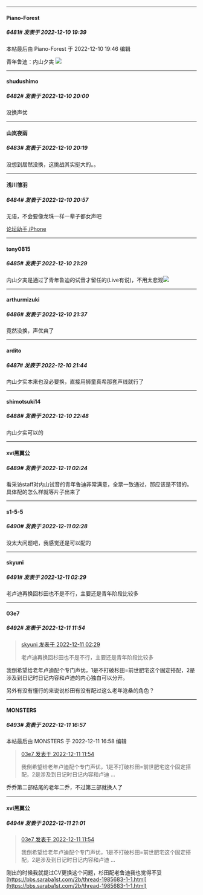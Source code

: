 

*****

####  Piano-Forest  
##### 6481#       发表于 2022-12-10 19:39

 本帖最后由 Piano-Forest 于 2022-12-10 19:46 编辑 

青年鲁迪：内山夕実
<img src="https://p.sda1.dev/8/d17953c90602fe5967ff0412585c168e/20221210_194045.jpg" referrerpolicy="no-referrer">

*****

####  shudushimo  
##### 6482#       发表于 2022-12-10 20:00

没换声优



*****

####  山岚夜雨  
##### 6483#       发表于 2022-12-10 20:19

没想到居然没换，这挑战其实挺大的。。



*****

####  浅川雏羽  
##### 6484#       发表于 2022-12-10 20:57

无语，不会要像龙珠一样一辈子都女声吧

[论坛助手,iPhone](https://bbs.saraba1st.com/2b/forum.php?mod=viewthread&amp;tid=2029836)



*****

####  tony0815  
##### 6485#       发表于 2022-12-10 21:29

内山夕実是通过了青年鲁迪的试音才留任的(Live有说)，不用太悲观<img src="https://static.saraba1st.com/image/smiley/face2017/034.png" referrerpolicy="no-referrer">



*****

####  arthurmizuki  
##### 6486#       发表于 2022-12-10 21:37

竟然没换，声优爽了



*****

####  ardito  
##### 6487#       发表于 2022-12-10 21:44

内山夕实本来也没必要换，直接用狮童真希那套声线就行了



*****

####  shimotsuki14  
##### 6488#       发表于 2022-12-10 22:48

内山夕实可以的



*****

####  xvi黑翼公  
##### 6489#       发表于 2022-12-11 02:24

看采访staff对内山试音的青年鲁迪非常满意，全票一致通过，那应该是不错的。具体配的怎么样就等片子出来了

*****

####  s1-5-5  
##### 6490#       发表于 2022-12-11 02:28

没太大问题吧，我感觉还是可以配的

*****

####  skyuni  
##### 6491#       发表于 2022-12-11 02:29

老卢迪再换回杉田也不是不行，主要还是青年阶段比较多



*****

####  03e7  
##### 6492#       发表于 2022-12-11 11:54

<blockquote><a href="httphttps://bbs.saraba1st.com/2b/forum.php?mod=redirect&amp;goto=findpost&amp;pid=58879929&amp;ptid=1860168" target="_blank">skyuni 发表于 2022-12-11 02:29</a>

老卢迪再换回杉田也不是不行，主要还是青年阶段比较多</blockquote>
我倒希望给老年卢迪配个专门声优，1是不打破杉田=前世肥宅这个固定搭配，2是涉及到日记时日记内容和卢迪的内心独白可以分开。

另外有没有懂行的来说说杉田有没有配过这么老年沧桑的角色？



*****

####  MONSTERS  
##### 6493#       发表于 2022-12-11 16:57

 本帖最后由 MONSTERS 于 2022-12-11 16:58 编辑 
<blockquote><a href="httphttps://bbs.saraba1st.com/2b/forum.php?mod=redirect&amp;goto=findpost&amp;pid=58883440&amp;ptid=1860168" target="_blank">03e7 发表于 2022-12-11 11:54</a>

我倒希望给老年卢迪配个专门声优，1是不打破杉田=前世肥宅这个固定搭配，2是涉及到日记时日记内容和卢迪 ...</blockquote>

乔乔第二部结尾的老年二乔，不过第三部就换人了



*****

####  xvi黑翼公  
##### 6494#       发表于 2022-12-11 21:01

<blockquote><a href="httphttps://bbs.saraba1st.com/2b/forum.php?mod=redirect&amp;goto=findpost&amp;pid=58883440&amp;ptid=1860168" target="_blank">03e7 发表于 2022-12-11 11:54</a>

我倒希望给老年卢迪配个专门声优，1是不打破杉田=前世肥宅这个固定搭配，2是涉及到日记时日记内容和卢迪 ...</blockquote>
刚出的时候我就提过CV更换这个问题，杉田配老鲁迪我也觉得不妥
[https://bbs.saraba1st.com/2b/thread-1985683-1-1.html](https://bbs.saraba1st.com/2b/thread-1985683-1-1.html)

